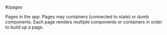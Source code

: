 #/pages

Pages in the app. Pages may containers (connected to state) or dumb components. Each page renders multiple components or containers in order to build up a page.